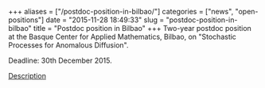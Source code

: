 +++
aliases = ["/postdoc-position-in-bilbao/"]
categories = ["news", "open-positions"]
date = "2015-11-28 18:49:33"
slug = "postdoc-position-in-bilbao"
title = "Postdoc position in Bilbao"
+++
Two-year postdoc position at the Basque Center for Applied Mathematics,
Bilbao, on "Stochastic Processes for Anomalous Diffusion".

Deadline: 30th December 2015.

[Description](http://www.bcamath.org/documentos_public/archivos/ofertas/BCAM15_Postdoc_Profile_SP.pdf)
